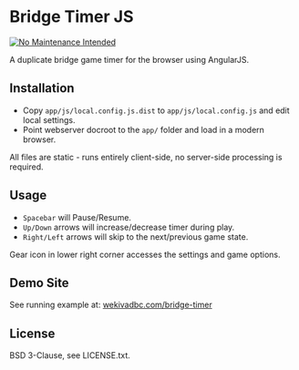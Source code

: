 Bridge Timer JS
===============

[![No Maintenance Intended](http://unmaintained.tech/badge.svg)](http://unmaintained.tech/)

A duplicate bridge game timer for the browser using AngularJS.

Installation
------------

* Copy `app/js/local.config.js.dist` to `app/js/local.config.js` and edit local settings.
* Point webserver docroot to the `app/` folder and load in a modern browser.

All files are static - runs entirely client-side, no server-side processing is required.

Usage
-----

* `Spacebar` will Pause/Resume.
* `Up/Down` arrows will increase/decrease timer during play.
* `Right/Left` arrows will skip to the next/previous game state.

Gear icon in lower right corner accesses the settings and game options.

Demo Site
---------

See running example at: [wekivadbc.com/bridge-timer](http://wekivadbc.com/bridge-timer/)

License
-------

BSD 3-Clause, see LICENSE.txt.
